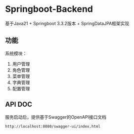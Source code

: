 # Springboot-Backend
基于Java21 + Springboot 3.3.2版本 + SpringDataJPA框架实现

## 功能

系统模块：

1. 用户管理
2. 角色管理
3. 菜单管理
4. 字典管理
5. 配置管理

## API DOC

服务启动后，提供基于Swagger的OpenAPI接口文档

```
http://localhost:8080/swagger-ui/index.html
```